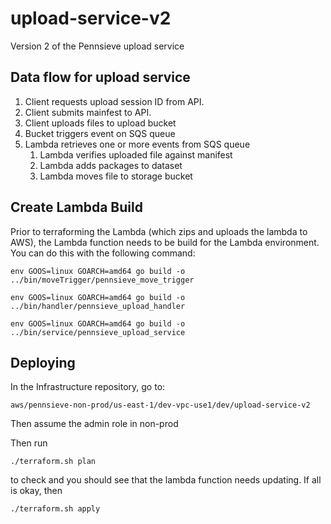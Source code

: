 # upload-service-v2
Version 2 of the Pennsieve upload service


## Data flow for upload service

1. Client requests upload session ID from API.
2. Client submits mainfest to API.
3. Client uploads files to upload bucket 
4. Bucket triggers event on SQS queue
5. Lambda retrieves one or more events from SQS queue
   1. Lambda verifies uploaded file against manifest
   2. Lambda adds packages to dataset
   3. Lambda moves file to storage bucket

## Create Lambda Build
Prior to terraforming the Lambda (which zips and uploads the lambda to AWS), the Lambda function needs
to be build for the Lambda environment. You can do this with the following command:

```env GOOS=linux GOARCH=amd64 go build -o ../bin/moveTrigger/pennsieve_move_trigger```

```env GOOS=linux GOARCH=amd64 go build -o ../bin/handler/pennsieve_upload_handler```

```env GOOS=linux GOARCH=amd64 go build -o ../bin/service/pennsieve_upload_service```


## Deploying

In the Infrastructure repository, go to:

```aws/pennsieve-non-prod/us-east-1/dev-vpc-use1/dev/upload-service-v2```

Then assume the admin role in non-prod

Then run

``./terraform.sh plan``

to check and you should see that the lambda function needs updating. If all is okay, then

``./terraform.sh apply``